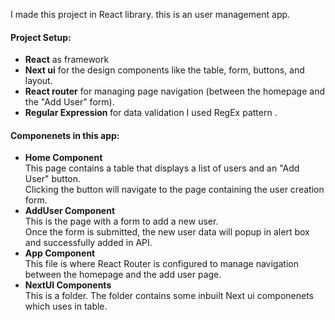 I made this project in React library. this is an user management app.<br/>
<h4>Project Setup:</h4>
<ul>
  <li><b>React</b> as framework</li>
  <li><b>Next ui</b> for the design components like the table, form, buttons, and layout.</li>
  <li><b>React router</b> for managing page navigation (between the homepage and the "Add User" form).</li>
  <li><b>Regular Expression </b> for data validation I used RegEx pattern .</li>
</ul>
<h4>Componenets in this app:</h4>
<ul>
  <li><b>Home Component</b></li>
  This page contains a table that displays a list of users and an "Add User" button.<br/>
  Clicking the button will navigate to the page containing the user creation form.
  <li><b>AddUser Component</b></li>
  This is the page with a form to add a new user.<br/>
  Once the form is submitted, the new user data will popup in alert box and successfully added in API.
  <li><b>App Component</b></li>
  This file is where React Router is configured to manage navigation between the homepage and the add user page.
  <li><b>NextUI Components</b></li>
  This is a folder. The folder contains some inbuilt Next ui componenets which uses in table.
</ul>
